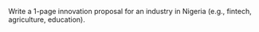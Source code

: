 Write a 1-page innovation proposal for an industry in Nigeria (e.g., fintech, agriculture, education).